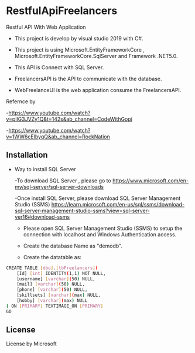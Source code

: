 # RestfulApiFreelancers
Restful API With Web Application
- This project is develop by visual studio 2019 with C#.

- This project is using Microsoft.EntityFrameworkCore , Microsoft.EntityFrameworkCore.SqlServer and Framework .NET5.0.
  
- This API is Connect with SQL Server.

- FreelancersAPI is the API to communicate with the database.

- WebFreelanceUI is the web application consume the FreelancersAPI.

Refernce by

-https://www.youtube.com/watch?v=pIlG3JVZy1Q&t=142s&ab_channel=CodeWithGopi

-https://www.youtube.com/watch?v=1WW6cEIbyqQ&ab_channel=RockNation

## Installation
  
- Way to install SQL Server
  
    -To download SQL Server , please go to https://www.microsoft.com/en-my/sql-server/sql-server-downloads

    -Once install SQL Server, please download SQL Server Management Studio (SSMS) https://learn.microsoft.com/en-us/sql/ssms/download-sql-server-management-studio-ssms?view=sql-server-ver16#download-ssms

    - Please open SQL Server Management Studio (SSMS) to setup the connection with localhost and Windows Authentication access.
 
    - Create the database Name as "demodb".
 
    - Create the datatable as:

```bash
CREATE TABLE [dbo].[tbFreelancers](
	[Id] [int] IDENTITY(1,1) NOT NULL,
	[username] [varchar](50) NULL,
	[mail] [varchar](50) NULL,
	[phone] [varchar](50) NULL,
	[skillsets] [varchar](max) NULL,
	[hobby] [varchar](max) NULL
) ON [PRIMARY] TEXTIMAGE_ON [PRIMARY]
GO
```
## License
License by Microsoft
